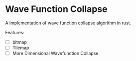 # Wave Function Collapse
A implementation of wave function collapse algorithm in rust.

Features:
  - [ ] bitmap
  - [ ] Tilemap
  - [ ] More Dimensional Wavefunction Collapse
